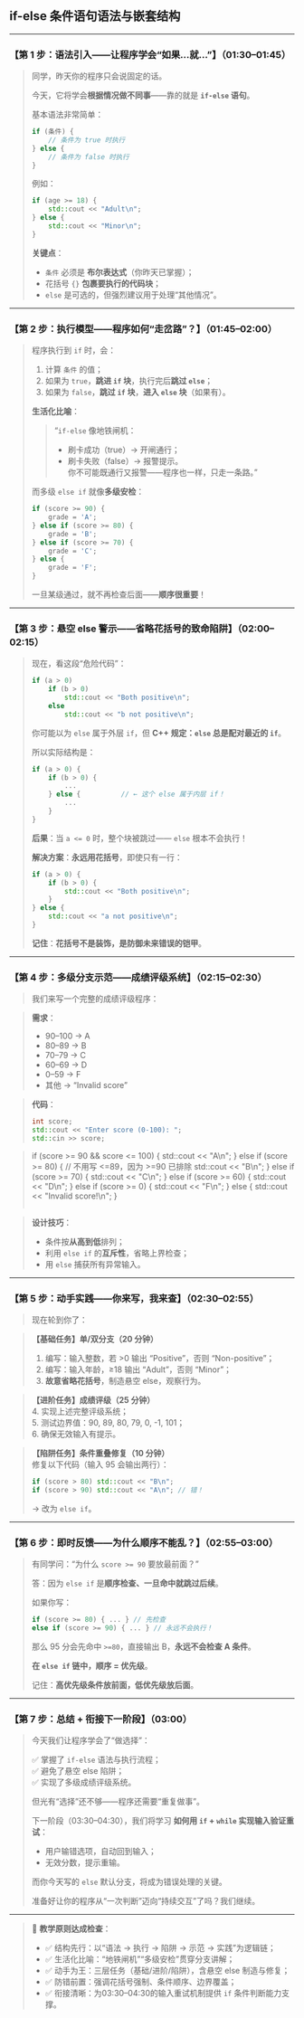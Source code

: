 ## **if-else 条件语句语法与嵌套结构**  

---

### 【第 1 步：语法引入——让程序学会“如果…就…”】（01:30–01:45）

> 同学，昨天你的程序只会说固定的话。  
>  
> 今天，它将学会**根据情况做不同事**——靠的就是 **`if-else` 语句**。  
>  
> 基本语法非常简单：
> ```cpp
> if (条件) {
>     // 条件为 true 时执行
> } else {
>     // 条件为 false 时执行
> }
> ```
>  
> 例如：
> ```cpp
> if (age >= 18) {
>     std::cout << "Adult\n";
> } else {
>     std::cout << "Minor\n";
> }
> ```
>  
> **关键点**：  
> - `条件` 必须是 **布尔表达式**（你昨天已掌握）；  
> - 花括号 `{}` **包裹要执行的代码块**；  
> - `else` 是可选的，但强烈建议用于处理“其他情况”。

---

### 【第 2 步：执行模型——程序如何“走岔路”？】（01:45–02:00）

> 程序执行到 `if` 时，会：  
> 1. 计算 `条件` 的值；  
> 2. 如果为 `true`，**跳进 `if` 块**，执行完后**跳过 `else`**；  
> 3. 如果为 `false`，**跳过 `if` 块**，**进入 `else` 块**（如果有）。  
>  
> **生活化比喻**：  
> > “`if-else` 像地铁闸机：  
> > - 刷卡成功（true）→ 开闸通行；  
> > - 刷卡失败（false）→ 报警提示。  
> > 你不可能既通行又报警——程序也一样，只走一条路。”  
>  
> 而多级 `else if` 就像**多级安检**：
> ```cpp
> if (score >= 90) {
>     grade = 'A';
> } else if (score >= 80) {
>     grade = 'B';
> } else if (score >= 70) {
>     grade = 'C';
> } else {
>     grade = 'F';
> }
> ```
> 一旦某级通过，就不再检查后面——**顺序很重要**！

---

### 【第 3 步：悬空 else 警示——省略花括号的致命陷阱】（02:00–02:15）

> 现在，看这段“危险代码”：
> ```cpp
> if (a > 0)
>     if (b > 0)
>         std::cout << "Both positive\n";
>     else
>         std::cout << "b not positive\n";
> ```
>  
> 你可能以为 `else` 属于外层 `if`，但 **C++ 规定：`else` 总是配对最近的 `if`**。  
>  
> 所以实际结构是：
> ```cpp
> if (a > 0) {
>     if (b > 0) {
>         ...
>     } else {          // ← 这个 else 属于内层 if！
>         ...
>     }
> }
> ```
>  
> **后果**：当 `a <= 0` 时，整个块被跳过—— `else` 根本不会执行！  
>  
> **解决方案**：**永远用花括号**，即使只有一行：
> ```cpp
> if (a > 0) {
>     if (b > 0) {
>         std::cout << "Both positive\n";
>     }
> } else {
>     std::cout << "a not positive\n";
> }
> ```
>  
> **记住**：**花括号不是装饰，是防御未来错误的铠甲**。

---

### 【第 4 步：多级分支示范——成绩评级系统】（02:15–02:30）

> 我们来写一个完整的成绩评级程序：

> **需求**：  
> - 90–100 → A  
> - 80–89 → B  
> - 70–79 → C  
> - 60–69 → D  
> - 0–59 → F  
> - 其他 → “Invalid score”

> **代码**：
> ```cpp
> int score;
> std::cout << "Enter score (0-100): ";
> std::cin >> score;

> if (score >= 90 && score <= 100) {
>     std::cout << "A\n";
> } else if (score >= 80) {  // 不用写 <=89，因为 >=90 已排除
>     std::cout << "B\n";
> } else if (score >= 70) {
>     std::cout << "C\n";
> } else if (score >= 60) {
>     std::cout << "D\n";
> } else if (score >= 0) {
>     std::cout << "F\n";
> } else {
>     std::cout << "Invalid score!\n";
> }
> ```

> **设计技巧**：  
> - 条件按**从高到低**排列；  
> - 利用 `else if` 的**互斥性**，省略上界检查；  
> - 用 `else` 捕获所有异常输入。

---

### 【第 5 步：动手实践——你来写，我来查】（02:30–02:55）

> 现在轮到你了：

> **【基础任务】单/双分支（20 分钟）**  
> 1. 编写：输入整数，若 >0 输出 “Positive”，否则 “Non-positive”；  
> 2. 编写：输入年龄，≥18 输出 “Adult”，否则 “Minor”；  
> 3. **故意省略花括号**，制造悬空 else，观察行为。

> **【进阶任务】成绩评级（25 分钟）**  
> 4. 实现上述完整评级系统；  
> 5. 测试边界值：90, 89, 80, 79, 0, -1, 101；  
> 6. 确保无效输入有提示。

> **【陷阱任务】条件重叠修复（10 分钟）**  
> 修复以下代码（输入 95 会输出两行）：
> ```cpp
> if (score > 80) std::cout << "B\n";
> if (score > 90) std::cout << "A\n"; // 错！
> ```
> → 改为 `else if`。

---

### 【第 6 步：即时反馈——为什么顺序不能乱？】（02:55–03:00）

> 有同学问：“为什么 `score >= 90` 要放最前面？”  
>  
> 答：因为 `else if` 是**顺序检查、一旦命中就跳过后续**。  
>  
> 如果你写：
> ```cpp
> if (score >= 80) { ... } // 先检查
> else if (score >= 90) { ... } // 永远不会执行！
> ```
> 那么 95 分会先命中 `>=80`，直接输出 B，**永远不会检查 A 条件**。  
>  
> **在 `else if` 链中，顺序 = 优先级**。  
>  
> 记住：**高优先级条件放前面，低优先级放后面**。

---

### 【第 7 步：总结 + 衔接下一阶段】（03:00）

> 今天我们让程序学会了“做选择”：  
>  
> ✅ 掌握了 `if-else` 语法与执行流程；  
> ✅ 避免了悬空 else 陷阱；  
> ✅ 实现了多级成绩评级系统。  
>  
> 但光有“选择”还不够——程序还需要“重复做事”。  
>  
> 下一阶段（03:30–04:30），我们将学习 **如何用 `if` + `while` 实现输入验证重试**：  
> - 用户输错选项，自动回到输入；  
> - 无效分数，提示重输。  
>  
> 而你今天写的 `else` 默认分支，将成为错误处理的关键。  
>  
> 准备好让你的程序从“一次判断”迈向“持续交互”了吗？我们继续。

---

> 📌 **教学原则达成检查**：  
> - ✅ 结构先行：以“语法 → 执行 → 陷阱 → 示范 → 实践”为逻辑链；  
> - ✅ 生活化比喻：“地铁闸机”“多级安检”贯穿分支讲解；  
> - ✅ 动手为王：三层任务（基础/进阶/陷阱），含悬空 else 制造与修复；  
> - ✅ 防错前置：强调花括号强制、条件顺序、边界覆盖；  
> - ✅ 衔接清晰：为03:30–04:30的输入重试机制提供 `if` 条件判断能力支撑。
